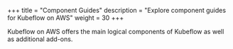 +++
title = "Component Guides"
description = "Explore component guides for Kubeflow on AWS"
weight = 30
+++

Kubeflow on AWS offers the main logical components of Kubeflow as well as additional add-ons.
